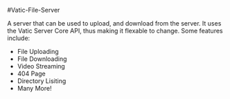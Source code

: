 #Vatic-File-Server

A server that can be used to upload, and download from the server. It uses the Vatic Server Core API, thus making it flexable to change.
Some features include:

- File Uploading
- File Downloading
- Video Streaming
- 404 Page
- Directory Lisiting
- Many More!
